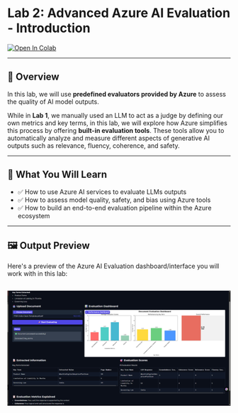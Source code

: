 # Lab 2: Advanced Azure AI Evaluation - Introduction

[![Open In Colab](https://colab.research.google.com/assets/colab-badge.svg)](https://colab.research.google.com/github/initmahesh/MLAI-community-labs/blob/main/Class-Labs/Module-4(Evaluations%20%26%20Responsible%20AI)/Lab-2(Azure-_AI_evaluators)/Advanced_Azure_AI_Evaluation.ipynb)



---

## 🧠 Overview

In this lab, we will use **predefined evaluators provided by Azure** to assess the quality of AI model outputs. 

While in **Lab 1**, we manually used an LLM to act as a judge by defining our own metrics and key terms, in this lab, we will explore how Azure simplifies this process by offering **built-in evaluation tools**. These tools allow you to automatically analyze and measure different aspects of generative AI outputs such as relevance, fluency, coherence, and safety.

---

## 📘 What You Will Learn

- ✅ How to use Azure AI services to evaluate LLMs outputs
- ✅ How to assess model quality, safety, and bias using Azure tools
- ✅ How to build an end-to-end evaluation pipeline within the Azure ecosystem

---

## 🖼️ Output Preview

Here's a preview of the Azure AI Evaluation dashboard/interface you will work with in this lab:

![Azure AI Evaluation Output](images/img-1.png)
---


